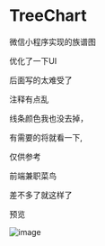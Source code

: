 # TreeChart
微信小程序实现的族谱图

优化了一下UI 

后面写的太难受了

注释有点乱

线条颜色我也没去掉，

有需要的将就看一下,

仅供参考

前端兼职菜鸟

差不多了就这样了

预览

![image](https://github.com/Monkiki920/TreeChart/blob/master/1573278630684.jpg?raw=true)

